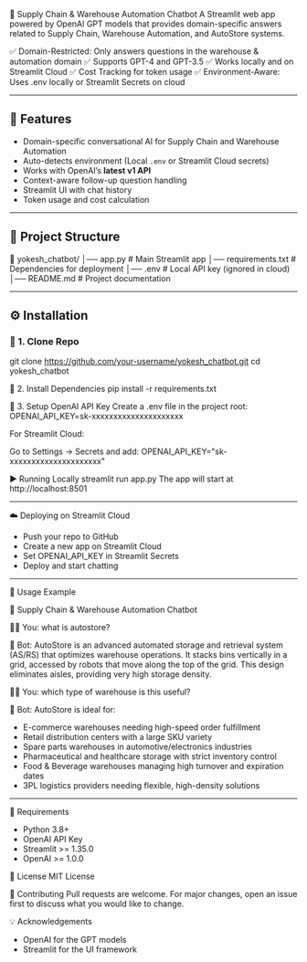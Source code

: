 🤖 Supply Chain & Warehouse Automation Chatbot
A Streamlit web app powered by OpenAI GPT models that provides domain-specific answers related to Supply Chain, Warehouse Automation, and AutoStore systems.

✅ Domain-Restricted: Only answers questions in the warehouse & automation domain
✅ Supports GPT-4 and GPT-3.5
✅ Works locally and on Streamlit Cloud
✅ Cost Tracking for token usage
✅ Environment-Aware: Uses .env locally or Streamlit Secrets on cloud

---

## 🚀 Features
- Domain-specific conversational AI for Supply Chain and Warehouse Automation  
- Auto-detects environment (Local `.env` or Streamlit Cloud secrets)  
- Works with OpenAI’s **latest v1 API**  
- Context-aware follow-up question handling  
- Streamlit UI with chat history  
- Token usage and cost calculation  

---

## 📂 Project Structure

📁 yokesh_chatbot/
│── app.py # Main Streamlit app
│── requirements.txt # Dependencies for deployment
│── .env # Local API key (ignored in cloud)
│── README.md # Project documentation

---

## ⚙️ Installation

### 🔹 1. Clone Repo
git clone https://github.com/your-username/yokesh_chatbot.git
cd yokesh_chatbot

🔹 2. Install Dependencies
pip install -r requirements.txt

🔹 3. Setup OpenAI API Key
Create a .env file in the project root:
OPENAI_API_KEY=sk-xxxxxxxxxxxxxxxxxxxxx

For Streamlit Cloud:

Go to Settings → Secrets and add:
OPENAI_API_KEY="sk-xxxxxxxxxxxxxxxxxxxxx"

▶️ Running Locally
streamlit run app.py
The app will start at http://localhost:8501

---
☁️ Deploying on Streamlit Cloud
- Push your repo to GitHub
- Create a new app on Streamlit Cloud
- Set OPENAI_API_KEY in Streamlit Secrets
- Deploy and start chatting

---
📌 Usage Example

🤖 Supply Chain & Warehouse Automation Chatbot

🧑‍💼 You: what is autostore?

🤖 Bot: AutoStore is an advanced automated storage and retrieval system (AS/RS) 
that optimizes warehouse operations. It stacks bins vertically in a grid, 
accessed by robots that move along the top of the grid. This design 
eliminates aisles, providing very high storage density.

🧑‍💼 You: which type of warehouse is this useful?

🤖 Bot: AutoStore is ideal for:
- E-commerce warehouses needing high-speed order fulfillment  
- Retail distribution centers with a large SKU variety  
- Spare parts warehouses in automotive/electronics industries  
- Pharmaceutical and healthcare storage with strict inventory control  
- Food & Beverage warehouses managing high turnover and expiration dates  
- 3PL logistics providers needing flexible, high-density solutions

---
📌 Requirements
- Python 3.8+
- OpenAI API Key
- Streamlit >= 1.35.0
- OpenAI >= 1.0.0

📜 License
MIT License

🤝 Contributing
Pull requests are welcome. For major changes, open an issue first to discuss what you would like to change.

💡 Acknowledgements
- OpenAI for the GPT models
- Streamlit for the UI framework
